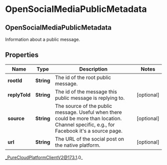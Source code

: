 # OpenSocialMediaPublicMetadata

## OpenSocialMediaPublicMetadata
Information about a public message.

## Properties

|Name | Type | Description | Notes|
|------------ | ------------- | ------------- | -------------|
| **rootId** | **String** | The id of the root public message. | |
| **replyToId** | **String** | The id of the message this public message is replying to. | [optional] |
| **source** | **String** | The source of the public message. Useful when there could be more than location. Channel specific, e.g., for Facebook it&#39;s a source page. | [optional] |
| **url** | **String** | The URL of the social post on the native platform. | [optional] |



_PureCloudPlatformClientV2@173.1.0_
